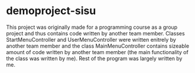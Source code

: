 # demoproject-sisu
This project was originally made for a programming course as a group project and thus contains code written by another team member. 
Classes StartMenuController and UserMenuController were written enitrely by another team member and the class MainMenuController contains sizeable amount of code written by another team member (the main functionality of the class was written by me).
Rest of the program was largely written by me.
